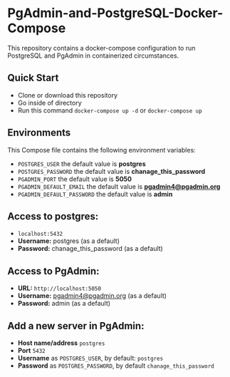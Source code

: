# PgAdmin-and-PostgreSQL-Docker-Compose

This repository contains a docker-compose configuration to run PostgreSQL and PgAdmin in containerized circumstances.


## Quick Start
* Clone or download this repository
* Go inside of directory
* Run this command `docker-compose up -d` or `docker-compose up`


## Environments
This Compose file contains the following environment variables:

* `POSTGRES_USER` the default value is **postgres**
* `POSTGRES_PASSWORD` the default value is **chanage_this_password**
* `PGADMIN_PORT` the default value is **5050**
* `PGADMIN_DEFAULT_EMAIL` the default value is **pgadmin4@pgadmin.org**
* `PGADMIN_DEFAULT_PASSWORD` the default value is **admin**

## Access to postgres: 
* `localhost:5432`
* **Username:** postgres (as a default)
* **Password:** chanage_this_password (as a default)

## Access to PgAdmin: 
* **URL:** `http://localhost:5050`
* **Username:** pgadmin4@pgadmin.org (as a default)
* **Password:** admin (as a default)

## Add a new server in PgAdmin:
* **Host name/address** `postgres`
* **Port** `5432`
* **Username** as `POSTGRES_USER`, by default: `postgres`
* **Password** as `POSTGRES_PASSWORD`, by default `chanage_this_password`